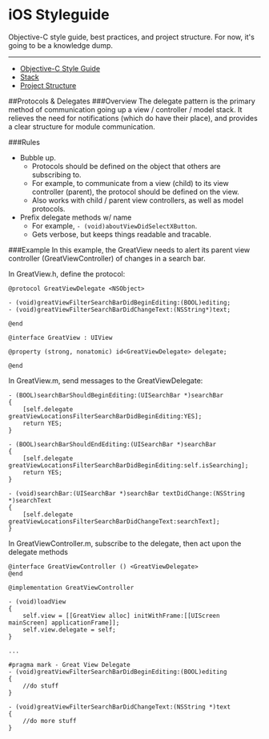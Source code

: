 iOS Styleguide
==============

Objective-C style guide, best practices, and project structure. For now, it's going to be a knowledge dump.

--------------

- [Objective-C Style Guide](styleguide.md)
- [Stack](stack.md)
- [Project Structure](structure.md)
 


##Protocols & Delegates
###Overview
The delegate pattern is the primary method of communication going up a view / controller / model stack. It relieves the need for notifications (which do have their place), and provides a clear structure for module communication. 

###Rules
- Bubble up. 
  - Protocols should be defined on the object that others are subscribing to. 
  - For example, to communicate from a view (child) to its view controller (parent), the protocol should be defined on the view. 
  - Also works with child / parent view controllers, as well as model protocols.
- Prefix delegate methods w/ name
  - For example, `- (void)aboutViewDidSelectXButton`.
  - Gets verbose, but keeps things readable and tracable.

###Example
In this example, the GreatView needs to alert its parent view controller (GreatViewController) of changes in a search bar.

In GreatView.h, define the protocol:
```
@protocol GreatViewDelegate <NSObject>

- (void)greatViewFilterSearchBarDidBeginEditing:(BOOL)editing;
- (void)greatViewFilterSearchBarDidChangeText:(NSString*)text;

@end

@interface GreatView : UIView

@property (strong, nonatomic) id<GreatViewDelegate> delegate;

@end
```

In GreatView.m, send messages to the GreatViewDelegate:
```
- (BOOL)searchBarShouldBeginEditing:(UISearchBar *)searchBar
{
    [self.delegate greatViewLocationsFilterSearchBarDidBeginEditing:YES];
    return YES;
}

- (BOOL)searchBarShouldEndEditing:(UISearchBar *)searchBar
{
    [self.delegate greatViewLocationsFilterSearchBarDidBeginEditing:self.isSearching];
    return YES;
}

- (void)searchBar:(UISearchBar *)searchBar textDidChange:(NSString *)searchText
{
    [self.delegate greatViewLocationsFilterSearchBarDidChangeText:searchText];
}

```

In GreatViewController.m, subscribe to the delegate, then act upon the delegate methods
```
@interface GreatViewController () <GreatViewDelegate>
@end

@implementation GreatViewController

- (void)loadView
{
    self.view = [[GreatView alloc] initWithFrame:[[UIScreen mainScreen] applicationFrame]];
    self.view.delegate = self;
}

...

#pragma mark - Great View Delegate
- (void)greatViewFilterSearchBarDidBeginEditing:(BOOL)editing
{
    //do stuff
}

- (void)greatViewFilterSearchBarDidChangeText:(NSString *)text
{
    //do more stuff
}

```


